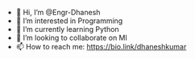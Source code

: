 - 👋 Hi, I’m @Engr-Dhanesh
- 👀 I’m interested in Programming
- 🌱 I’m currently learning Python
- 💞️ I’m looking to collaborate on Ml
- 📫 How to reach me: https://bio.link/dhaneshkumar

<!---
Engr-Dhanesh/Engr-Dhanesh is a ✨ special ✨ repository because its `README.md` (this file) appears on your GitHub profile.
You can click the Preview link to take a look at your changes.
--->
